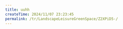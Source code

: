 ```yaml
---
title: uuhh
createTime: 2024/11/07 23:23:45
permalink: /tr/LandscapeLeisureGreenSpace/Z2XPiD5-/
---
```

